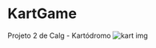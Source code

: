 # KartGame
 Projeto 2 de Calg -  Kartódromo
![kart img](https://github.com/user-attachments/assets/4718fe3b-924a-4237-89ae-cbea182b48a9)

